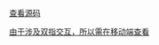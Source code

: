 [查看源码](https://github.com/cqlql/projects-lots/blob/dev-myts-v4/src/components/image-crop/ImageCrop.vue)


[由于涉及双指交互，所以需在移动端查看](#/image-crop)
